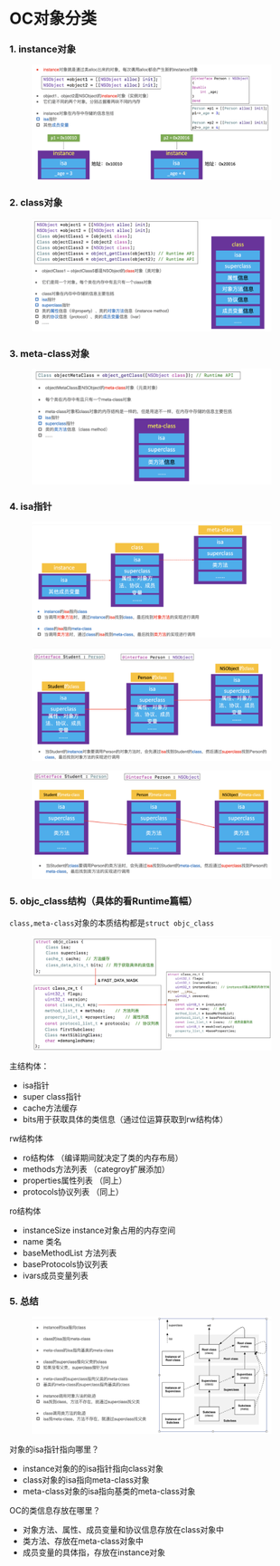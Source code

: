 # OC对象分类

### 1. instance对象

<figure><img src=".gitbook/assets/截屏2023-12-23 20.20.38.png" alt=""><figcaption></figcaption></figure>



### 2. class对象

<figure><img src=".gitbook/assets/截屏2023-12-23 20.17.37.png" alt=""><figcaption></figcaption></figure>

### 3. meta-class对象

<figure><img src=".gitbook/assets/截屏2023-12-23 20.18.07.png" alt=""><figcaption></figcaption></figure>

### 4. isa指针

<figure><img src=".gitbook/assets/截屏2023-12-23 20.21.53.png" alt=""><figcaption></figcaption></figure>

<figure><img src=".gitbook/assets/截屏2023-12-23 20.23.33.png" alt=""><figcaption></figcaption></figure>

<figure><img src=".gitbook/assets/截屏2023-12-23 20.24.02.png" alt=""><figcaption></figcaption></figure>



### 5. objc\_class结构（具体的看Runtime篇幅）

`class,meta-class`对象的本质结构都是`struct objc_class`

<figure><img src=".gitbook/assets/截屏2023-12-23 20.37.10.png" alt=""><figcaption></figcaption></figure>

主结构体：

* isa指针
* super class指针
* cache方法缓存
* bits用于获取具体的类信息（通过位运算获取到rw结构体）

rw结构体

* ro结构体 （编译期间就决定了类的内存布局）
* methods方法列表 （categroy扩展添加）
* properties属性列表 （同上）
* protocols协议列表 （同上）

ro结构体

* instanceSize instance对象占用的内存空间
* name 类名
* baseMethodList 方法列表
* baseProtocols协议列表
* ivars成员变量列表





### 5. 总结

<figure><img src=".gitbook/assets/截屏2023-12-23 20.26.25.png" alt=""><figcaption></figcaption></figure>

对象的isa指针指向哪里？

* instance对象的的isa指针指向class对象
* class对象的isa指向meta-class对象
* meta-class对象的isa指向基类的meta-class对象

OC的类信息存放在哪里？

* 对象方法、属性、成员变量和协议信息存放在class对象中
* 类方法、存放在meta-class对象中
* 成员变量的具体指，存放在instance对象
